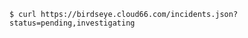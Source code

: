 <!-- usedin: [ _includes/_inlines/unknown/General/cloud66-birdseye] - layout:code post: cloud66-birdseye_filtering-by-status -->

```
$ curl https://birdseye.cloud66.com/incidents.json?status=pending,investigating
```
